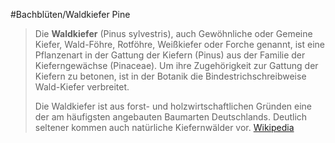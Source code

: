 #Bachblüten/Waldkiefer
Pine
> Die **Waldkiefer** (Pinus sylvestris), auch Gewöhnliche oder Gemeine Kiefer, Wald-Föhre, Rotföhre, Weißkiefer oder Forche genannt, ist eine Pflanzenart in der Gattung der Kiefern (Pinus) aus der Familie der Kieferngewächse (Pinaceae). Um ihre Zugehörigkeit zur Gattung der Kiefern zu betonen, ist in der Botanik die Bindestrichschreibweise Wald-Kiefer verbreitet.
>
> Die Waldkiefer ist aus forst- und holzwirtschaftlichen Gründen eine der am häufigsten angebauten Baumarten Deutschlands. Deutlich seltener kommen auch natürliche Kiefernwälder vor.
> [Wikipedia](https://de.wikipedia.org/wiki/Waldkiefer)
